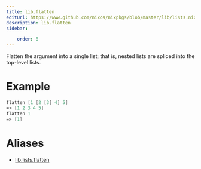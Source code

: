 ```yaml
---
title: lib.flatten
editUrl: https://www.github.com/nixos/nixpkgs/blob/master/lib/lists.nix#L205C13
description: lib.flatten
sidebar:

    order: 8
---
```


Flatten the argument into a single list; that is, nested lists are
spliced into the top-level lists.

# Example

```nix
flatten [1 [2 [3] 4] 5]
=> [1 2 3 4 5]
flatten 1
=> [1]
```


# Aliases

- [lib.lists.flatten](/reference/liblists.flatten)


